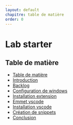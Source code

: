 ```yaml
---
layout: default
chapitre: table de matière
order: 0
---
```


# Lab starter

<!-- new slide -->

## Table de matière
- [Table de matière]()
- [Introduction](#introduction)
- [Backlog](#backlog)
- [Configuration de windows](#configuration-windows)
- [Installation extension](#installation-extension)
- [Emmet vscode](#emmet-vscode)
- [Installation vscode](#installation-en-vscode)
- [Création de snippets](#création-de-snippets)
- [Conclusion](#conclusion)
  
<!-- new slide -->
